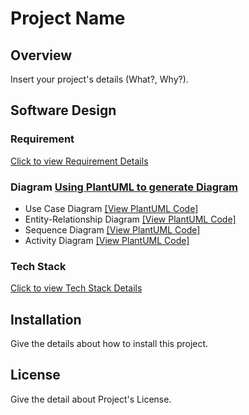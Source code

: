 # Project Name

## Overview

Insert your project's details (What?, Why?).

## Software Design

### Requirement

[Click to view Requirement Details](https://github.com/lebrancconvas/Software-Project-Template/blob/main/Docs/Requirement.md)

### Diagram [Using PlantUML to generate Diagram](https://plantuml.com/)

- Use Case Diagram [[View PlantUML Code]](https://github.com/lebrancconvas/Software-Project-Template/tree/main/Docs/Diagram/UseCase)
- Entity-Relationship Diagram [[View PlantUML Code]](https://github.com/lebrancconvas/Software-Project-Template/tree/main/Docs/Diagram/ER)
- Sequence Diagram [[View PlantUML Code]](https://github.com/lebrancconvas/Software-Project-Template/tree/main/Docs/Diagram/Sequence)
- Activity Diagram [[View PlantUML Code]](https://github.com/lebrancconvas/Software-Project-Template/tree/main/Docs/Diagram/Activity)

### Tech Stack

[Click to view Tech Stack Details](https://github.com/lebrancconvas/Software-Project-Template/blob/main/Docs/TechStack.md)

## Installation

Give the details about how to install this project.

## License

Give the detail about Project's License.

